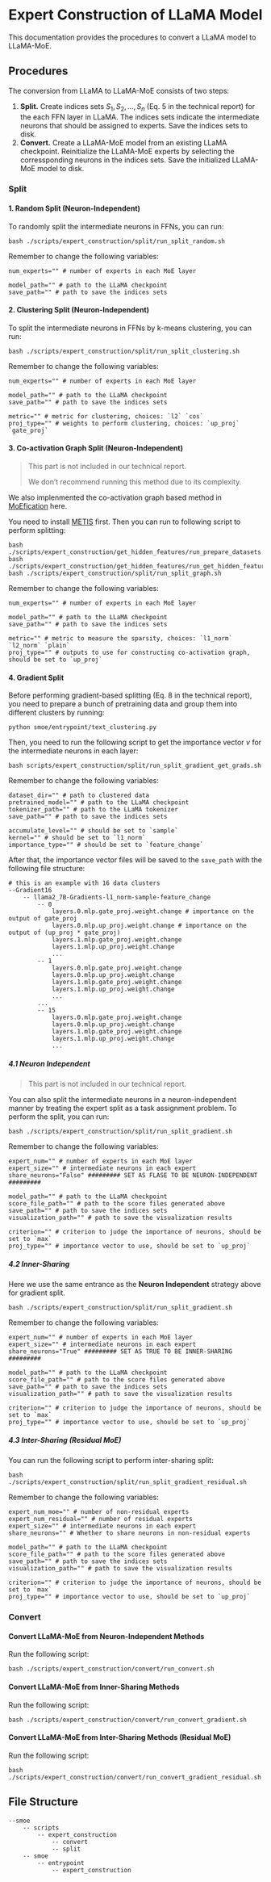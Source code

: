 # Expert Construction of LLaMA Model

This documentation provides the procedures to convert a LLaMA model to LLaMA-MoE.



## Procedures

The conversion from LLaMA to LLaMA-MoE consists of two steps:

1. **Split.** Create indices sets $S_1,S_2,\dots,S_n$ (Eq. 5 in the technical report) for the each FFN layer in LLaMA. The indices sets indicate the intermediate neurons that should be assigned to experts. Save the indices sets to disk.
2. **Convert.** Create a LLaMA-MoE model from an existing LLaMA checkpoint. Reinitialize the LLaMA-MoE experts by selecting the corressponding neurons in the indices sets. Save the initialized LLaMA-MoE model to disk.



### Split

#### 1. Random Split (Neuron-Independent)

To randomly split the intermediate neurons in FFNs, you can run:

```shell
bash ./scripts/expert_construction/split/run_split_random.sh
```

Remember to change the following variables:

```shell
num_experts="" # number of experts in each MoE layer

model_path="" # path to the LLaMA checkpoint
save_path="" # path to save the indices sets
```



#### 2. Clustering Split (Neuron-Independent)

To split the intermediate neurons in FFNs by k-means clustering, you can run:

```shell
bash ./scripts/expert_construction/split/run_split_clustering.sh
```

Remember to change the following variables:

```shell
num_experts="" # number of experts in each MoE layer

model_path="" # path to the LLaMA checkpoint
save_path="" # path to save the indices sets

metric="" # metric for clustering, choices: `l2` `cos`
proj_type="" # weights to perform clustering, choices: `up_proj` `gate_proj`
```



#### 3. Co-activation Graph Split (Neuron-Independent)

> This part is not included in our technical report.
>
> We don’t recommend running this method due to its complexity.

We also implenmented the co-activation graph based method in [MoEfication](https://arxiv.org/abs/2110.01786) here.

You need to install [METIS](http://glaros.dtc.umn.edu/gkhome/metis/metis/download) first. Then you can run to following script to perform splitting:

```shell
bash ./scripts/expert_construction/get_hidden_features/run_prepare_datasets.sh
bash ./scripts/expert_construction/get_hidden_features/run_get_hidden_features.sh
bash ./scripts/expert_construction/split/run_split_graph.sh
```

Remember to change the following variables:

```shell
num_experts="" # number of experts in each MoE layer

model_path="" # path to the LLaMA checkpoint
save_path="" # path to save the indices sets

metric="" # metric to measure the sparsity, choices: `l1_norm` `l2_norm` `plain`
proj_type="" # outputs to use for constructing co-activation graph, should be set to `up_proj`
```



#### 4. Gradient Split

Before performing gradient-based splitting (Eq. 8 in the technical report), you need to prepare a bunch of pretraining data and group them into different clusters by running:

```shell
python smoe/entrypoint/text_clustering.py
```

Then, you need to run the following script to get the importance vector $v$ for the intermediate neurons in each layer:

```shell
bash scripts/expert_construction/split/run_split_gradient_get_grads.sh
```

Remember to change the following variables:

```shell
dataset_dir="" # path to clustered data
pretrained_model="" # path to the LLaMA checkpoint
tokenizer_path="" # path to the LLaMA tokenizer
save_path="" # path to save the indices sets

accumulate_level="" # should be set to `sample`
kernel="" # should be set to `l1_norm`
importance_type="" # should be set to `feature_change`
```

After that, the importance vector files will be saved to the `save_path` with the following file structure: 

```shell
# this is an example with 16 data clusters
--Gradient16
	-- llama2_7B-Gradients-l1_norm-sample-feature_change
        -- 0
            layers.0.mlp.gate_proj.weight.change # importance on the output of gate_proj
            layers.0.mlp.up_proj.weight.change # importance on the output of (up_proj * gate_proj)
            layers.1.mlp.gate_proj.weight.change
            layers.1.mlp.up_proj.weight.change
            ...
        -- 1
            layers.0.mlp.gate_proj.weight.change
            layers.0.mlp.up_proj.weight.change
            layers.1.mlp.gate_proj.weight.change
            layers.1.mlp.up_proj.weight.change
            ...
        ...
		-- 15
            layers.0.mlp.gate_proj.weight.change
            layers.0.mlp.up_proj.weight.change
            layers.1.mlp.gate_proj.weight.change
            layers.1.mlp.up_proj.weight.change
            ...
```



##### 4.1 Neuron Independent

> This part is not included in our technical report.

You can also split the intermediate neurons in a neuron-independent manner by treating the expert split as a task assignment problem. To perform the split, you can run:

```shell
bash ./scripts/expert_construction/split/run_split_gradient.sh
```

Remember to change the following variables:

```shell
expert_num="" # number of experts in each MoE layer
expert_size="" # intermediate neurons in each expert
share_neurons="False" ######### SET AS FLASE TO BE NEURON-INDEPENDENT #########

model_path="" # path to the LLaMA checkpoint
score_file_path="" # path to the score files generated above
save_path="" # path to save the indices sets
visualization_path="" # path to save the visualization results

criterion="" # criterion to judge the importance of neurons, should be set to `max`
proj_type="" # importance vector to use, should be set to `up_proj`
```



##### 4.2 Inner-Sharing

Here we use the same entrance as the **Neuron Independent** strategy above for gradient split.

```shell
bash ./scripts/expert_construction/split/run_split_gradient.sh
```

Remember to change the following variables:

```shell
expert_num="" # number of experts in each MoE layer
expert_size="" # intermediate neurons in each expert
share_neurons="True" ######### SET AS TRUE TO BE INNER-SHARING #########

model_path="" # path to the LLaMA checkpoint
score_file_path="" # path to the score files generated above
save_path="" # path to save the indices sets
visualization_path="" # path to save the visualization results

criterion="" # criterion to judge the importance of neurons, should be set to `max`
proj_type="" # importance vector to use, should be set to `up_proj`
```



##### 4.3 Inter-Sharing (Residual MoE)

You can run the following script to perform inter-sharing split:

```shell
bash ./scripts/expert_construction/split/run_split_gradient_residual.sh
```

Remember to change the following variables:

```shell
expert_num_moe="" # number of non-residual experts
expert_num_residual="" # number of residual experts
expert_size="" # intermediate neurons in each expert
share_neurons="" # Whether to share neurons in non-residual experts

model_path="" # path to the LLaMA checkpoint
score_file_path="" # path to the score files generated above
save_path="" # path to save the indices sets
visualization_path="" # path to save the visualization results

criterion="" # criterion to judge the importance of neurons, should be set to `max`
proj_type="" # importance vector to use, should be set to `up_proj`
```



### Convert

#### Convert LLaMA-MoE from Neuron-Independent Methods

Run the following script:

```shell
bash ./scripts/expert_construction/convert/run_convert.sh
```



#### Convert LLaMA-MoE from Inner-Sharing Methods

Run the following script:

```shell
bash ./scripts/expert_construction/convert/run_convert_gradient.sh
```



#### Convert LLaMA-MoE from Inter-Sharing Methods (Residual MoE)

Run the following script:

```shell
bash ./scripts/expert_construction/convert/run_convert_gradient_residual.sh
```



## File Structure

```shell
--smoe
	-- scripts
        -- expert_construction
            -- convert
            -- split
    -- smoe
        -- entrypoint
            -- expert_construction
```

